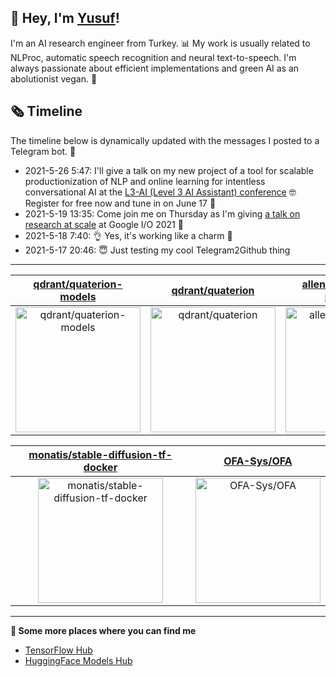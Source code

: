 ## 👋 Hey, I'm [Yusuf](https://www.linkedin.com/in/yusuf-sar%C4%B1g%C3%B6z-4bb826ba/)!

I'm an AI research engineer from Turkey. 📊 My work is usually related to NLProc, automatic speech recognition and neural text-to-speech. I'm always passionate about efficient implementations and green AI as an abolutionist vegan. 🌱
## 🗞️ Timeline
The timeline below is dynamically updated with the messages I posted to a Telegram bot. 🤖
- 2021-5-26 5:47: I'll give a talk on my new project of a tool for scalable productionization of NLP and online learning for intentless conversational AI at the [L3-AI (Level 3 AI Assistant) conference](https://l3-ai.dev) 🤓 Register for free now and tune in on June 17 🤙
- 2021-5-19 13:35: Come join me on Thursday as I'm giving [a talk on research at scale](https://gdg.community.dev/events/details/google-io-community-lounge-meetups-presents-machine-learning-developers-meetup-emeaapac/) at Google I/O 2021 🎉
- 2021-5-18 7:40: 👌 Yes, it's working like a charm 🥳
- 2021-5-17 20:46: 😇 Just testing my cool Telegram2Github thing

---

| [qdrant/quaterion-models](https://github.com/qdrant/quaterion-models) | [qdrant/quaterion](https://github.com/qdrant/quaterion) | [allenai/unified-io-inference](https://github.com/allenai/unified-io-inference) |
| :-: | :-: | :-: |
| <a href="https://github.com/qdrant/quaterion-models"><img src="https://github.com/monatis/monatis/raw/main/DISPLAY.jpg" alt="qdrant/quaterion-models" title="qdrant/quaterion-models" width="200" height="200"></a> | <a href="https://github.com/qdrant/quaterion"><img src="https://github.com/monatis/monatis/raw/main/DISPLAY.jpg" alt="qdrant/quaterion" title="qdrant/quaterion" width="200" height="200"></a> | <a href="https://github.com/allenai/unified-io-inference"><img src="https://github.com/monatis/monatis/raw/main/DISPLAY.jpg" alt="allenai/unified-io-inference" title="allenai/unified-io-inference" width="200" height="200"></a> |

| [monatis/stable-diffusion-tf-docker](https://github.com/monatis/stable-diffusion-tf-docker) | [OFA-Sys/OFA](https://github.com/OFA-Sys/OFA) |
| :-: | :-: |
| <a href="https://github.com/monatis/stable-diffusion-tf-docker"><img src="https://github.com/monatis/monatis/raw/main/DISPLAY.jpg" alt="monatis/stable-diffusion-tf-docker" title="monatis/stable-diffusion-tf-docker" width="200" height="200"></a> | <a href="https://github.com/OFA-Sys/OFA"><img src="https://github.com/monatis/monatis/raw/main/DISPLAY.jpg" alt="OFA-Sys/OFA" title="OFA-Sys/OFA" width="200" height="200"></a> |



---

**🤙 Some more places where you can find me**
- [TensorFlow Hub](https://tfhub.dev/monatis)
- [HuggingFace Models Hub](https://huggingface.co/mys)